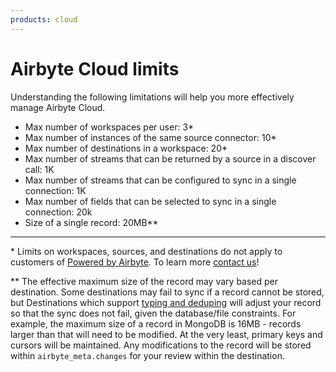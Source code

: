 ```yaml
---
products: cloud
---
```


# Airbyte Cloud limits

Understanding the following limitations will help you more effectively manage Airbyte Cloud.

- Max number of workspaces per user: 3\*
- Max number of instances of the same source connector: 10\*
- Max number of destinations in a workspace: 20\*
- Max number of streams that can be returned by a source in a discover call: 1K
- Max number of streams that can be configured to sync in a single connection: 1K
- Max number of fields that can be selected to sync in a single connection: 20k
- Size of a single record: 20MB\*\*

---

\* Limits on workspaces, sources, and destinations do not apply to customers of
[Powered by Airbyte](https://airbyte.com/solutions/powered-by-airbyte). To learn more
[contact us](https://airbyte.com/talk-to-sales)!

\*\* The effective maximum size of the record may vary based per destination. Some destinations may
fail to sync if a record cannot be stored, but Destinations which support
[typing and deduping](/using-airbyte/core-concepts/typing-deduping) will adjust your record so that
the sync does not fail, given the database/file constraints. For example, the maximum size of a
record in MongoDB is 16MB - records larger than that will need to be modified. At the very least,
primary keys and cursors will be maintained. Any modifications to the record will be stored within
`airbyte_meta.changes` for your review within the destination.
